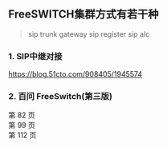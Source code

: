## FreeSWITCH集群方式有若干种

> sip trunk gateway
> sip register
> sip alc

### 1. SIP中继对接
https://blog.51cto.com/908405/1945574


### 2. 百问 FreeSwitch(第三版)
第 82 页  
第 99 页  
第 112 页  
